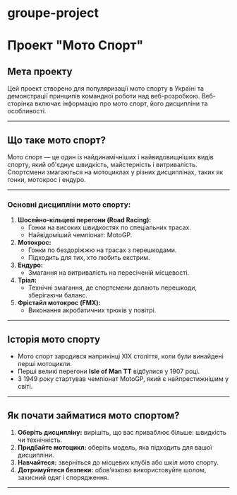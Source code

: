 # groupe-project
# Проект "Мото Спорт"

## Мета проекту
Цей проект створено для популяризації мото спорту в Україні та демонстрації принципів командної роботи над веб-розробкою. Веб-сторінка включає інформацію про мото спорт, його дисципліни та особливості.

---

## Що таке мото спорт?
Мото спорт — це один із найдинамічніших і найвидовищніших видів спорту, який об'єднує швидкість, майстерність і витривалість. Спортсмени змагаються на мотоциклах у різних дисциплінах, таких як гонки, мотокрос і ендуро.

---

### Основні дисципліни мото спорту:
1. **Шосейно-кільцеві перегони (Road Racing):**
   - Гонки на високих швидкостях по спеціальних трасах.
   - Найвідоміший чемпіонат: MotoGP.
2. **Мотокрос:**
   - Гонки по бездоріжжю на трасах з перешкодами.
   - Підходить для тих, хто любить екстрим.
3. **Ендуро:**
   - Змагання на витривалість на пересіченій місцевості.
4. **Тріал:**
   - Технічні змагання, де спортсмени долають перешкоди, зберігаючи баланс.
5. **Фрістайл мотокрос (FMX):**
   - Виконання акробатичних трюків у повітрі.

---

## Історія мото спорту
- Мото спорт зародився наприкінці XIX століття, коли були винайдені перші мотоцикли.
- Перші великі перегони **Isle of Man TT** відбулися у 1907 році.
- З 1949 року стартував чемпіонат MotoGP, який є найпрестижнішим у світі.

---

## Як почати займатися мото спортом?
1. **Оберіть дисципліну:** вирішіть, що вас приваблює більше: швидкість чи технічність.
2. **Придбайте мотоцикл:** оберіть модель, яка підходить для вашої дисципліни.
3. **Навчайтеся:** зверніться до місцевих клубів або шкіл мото спорту.
4. **Дотримуйтеся безпеки:** обов’язково використовуйте шолом, захисний одяг і спорядження.

---

